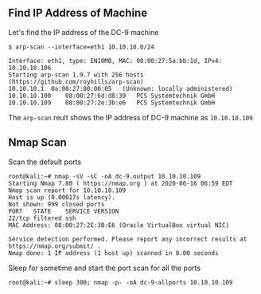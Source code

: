 ## Find IP Address of Machine
Let's find the IP address of the DC-9 machine
```
$ arp-scan --interface=eth1 10.10.10.0/24

Interface: eth1, type: EN10MB, MAC: 08:00:27:5a:bb:1d, IPv4: 10.10.10.106
Starting arp-scan 1.9.7 with 256 hosts (https://github.com/royhills/arp-scan)
10.10.10.1	0a:00:27:00:00:05	(Unknown: locally administered)
10.10.10.100	08:00:27:6d:d8:39	PCS Systemtechnik GmbH
10.10.10.109	08:00:27:2e:3b:e6	PCS Systemtechnik GmbH
```
The `arp-scan` reult shows the IP address of DC-9 machine as `10.10.10.109`
## Nmap Scan
Scan the default ports
```
root@kali:~# nmap -sV -sC -oA dc-9.output 10.10.10.109
Starting Nmap 7.80 ( https://nmap.org ) at 2020-06-16 06:59 EDT
Nmap scan report for 10.10.10.109
Host is up (0.00017s latency).
Not shown: 999 closed ports
PORT   STATE    SERVICE VERSION
22/tcp filtered ssh
MAC Address: 08:00:27:2E:3B:E6 (Oracle VirtualBox virtual NIC)

Service detection performed. Please report any incorrect results at https://nmap.org/submit/ .
Nmap done: 1 IP address (1 host up) scanned in 8.00 seconds
```
Sleep for sometime and start the port scan for all the ports
```
root@kali:~# sleep 300; nmap -p- -oA dc-9-allports 10.10.10.109
```

